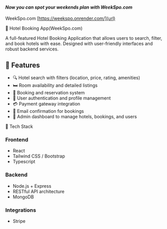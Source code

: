 
 #### _Now you can spot your weekends plan with WeekSpo.com_

 
 WeekSpo.com
 [https://weekspo.onrender.com/](url)


🏨 Hotel Booking App(WeekSpo.com)

A full-featured Hotel Booking Application that allows users to search, filter, and book hotels with ease. Designed with user-friendly interfaces and robust backend services.

## 🚀 Features

* 🔍 Hotel search with filters (location, price, rating, amenities)
* 🛏️ Room availability and detailed listings
* 📅 Booking and reservation system
* 👤 User authentication and profile management
* 💳 Payment gateway integration
* 📧 Email confirmation for bookings
* 🧾 Admin dashboard to manage hotels, bookings, and users


📱 Tech Stack

### Frontend

* React 
* Tailwind CSS / Bootstrap
* Typescript

### Backend

* Node.js + Express 
* RESTful API architecture
* MongoDB 

### Integrations

* Stripe 



